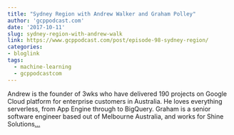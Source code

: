 ```yaml
---
title: "Sydney Region with Andrew Walker and Graham Polley"
author: 'gcppodcast.com'
date: '2017-10-11'
slug: sydney-region-with-andrew-walk
link: https://www.gcppodcast.com/post/episode-98-sydney-region/
categories:
- bloglink
tags:
  - machine-learning
  - gcppodcastcom
---
```


Andrew is the founder of 3wks who have delivered 190 projects on Google Cloud platform for enterprise customers in Australia. He loves everything serverless, from App Engine through to BigQuery. Graham is a senior software engineer based out of Melbourne Australia, and works for Shine Solutions[... <i class="fas fa-external-link-alt"></i>](https://www.gcppodcast.com/post/episode-98-sydney-region/)

